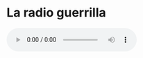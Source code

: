 # La radio guerrilla




<html lang="en">
<head>
    <meta charset="utf-8">
   
</head>
<body>
	<audio controls="controls" src="http://giss.tv:8000/guerrillaradio.ogg">
      
    </audio>
</body>
</html> 

#Opción para navegadores reales
https://guerrillaradio.github.io/prendeunaradio/

